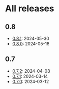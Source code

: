 # All releases

## 0.8

* [0.8.1](/release-notes/release-0-8-1.md): 2024-05-30
* [0.8.0](/release-notes/release-0-8-0.md): 2024-05-18

## 0.7

* [0.7.2](/release-notes/release-0-7-2.md): 2024-04-08
* [0.7.1](/release-notes/release-0-7-1.md): 2024-03-14
* [0.7.0](/release-notes/release-0-7-0.md): 2024-03-12
